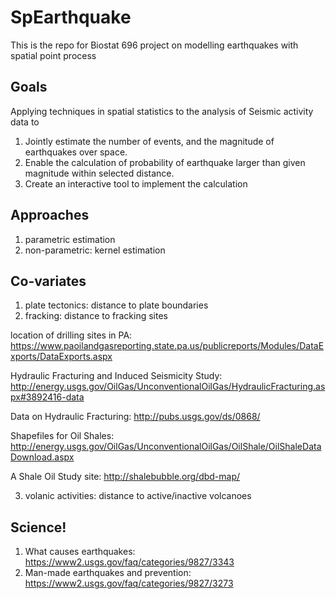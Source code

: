 # SpEarthquake
This is the repo for Biostat 696 project on modelling earthquakes with spatial point process

## Goals

Applying techniques in spatial statistics to the analysis of Seismic activity data to

1. Jointly estimate the number of events, and the magnitude of earthquakes over space.
2. Enable the calculation of probability of earthquake larger than given magnitude within selected distance.
3. Create an interactive tool to implement the calculation

## Approaches

1. parametric estimation
2. non-parametric: kernel estimation

## Co-variates

1. plate tectonics: distance to plate boundaries
2. fracking: distance to fracking sites

location of drilling sites in PA: https://www.paoilandgasreporting.state.pa.us/publicreports/Modules/DataExports/DataExports.aspx

Hydraulic Fracturing and Induced Seismicity Study: http://energy.usgs.gov/OilGas/UnconventionalOilGas/HydraulicFracturing.aspx#3892416-data

Data on Hydraulic Fracturing: http://pubs.usgs.gov/ds/0868/

Shapefiles for Oil Shales: http://energy.usgs.gov/OilGas/UnconventionalOilGas/OilShale/OilShaleDataDownload.aspx

A Shale Oil Study site: http://shalebubble.org/dbd-map/

3. volanic activities: distance to active/inactive volcanoes


## Science!

1. What causes earthquakes: https://www2.usgs.gov/faq/categories/9827/3343
2. Man-made earthquakes and prevention: https://www2.usgs.gov/faq/categories/9827/3273

